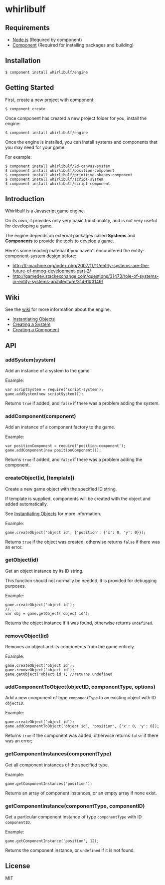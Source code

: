 # whirlibulf

## Requirements

* [Node.js](http://nodejs.org) (Required by component)
* [Component](https://github.com/component/component) (Required for installing packages and building)


## Installation

    $ component install whirlibulf/engine


## Getting Started

First, create a new project with component:

    $ component create

Once component has created a new project folder for you, install the engine:

    $ component install whirlibulf/engine

Once the engine is installed, you can install systems and components that you
may need for your game.

For example:

    $ component install whirlibulf/2d-canvas-system
    $ component install whirlibulf/position-component
    $ component install whirlibulf/primitive-shapes-component
    $ component install whirlibulf/script-system
    $ component install whirlibulf/script-component


## Introduction

Whirlibulf is a Javascript game engine.

On its own, it provides only very basic functionality, and is not very useful for developing a game.

The engine depends on external packages called **Systems** and **Components** to provide the tools to develop a game.

Here's some reading material if you haven't encountered the entity-component-system design before:

* http://t-machine.org/index.php/2007/11/11/entity-systems-are-the-future-of-mmog-development-part-2/
* http://gamedev.stackexchange.com/questions/31473/role-of-systems-in-entity-systems-architecture/31491#31491


## Wiki

See the [wiki](https://github.com/whirlibulf/engine/wiki) for more information about the engine.

* [Instantiating Objects](https://github.com/whirlibulf/engine/wiki/Instantiating-Objects)
* [Creating a System](https://github.com/whirlibulf/engine/wiki/Creating-a-System)
* [Creating a Component](https://github.com/whirlibulf/engine/wiki/Creating-a-Component)


## API

### addSystem(system)

Add an instance of a system to the game.

Example:

    var scriptSystem = require('script-system');
    game.addSystem(new scriptSystem());

Returns `true` if added, and `false` if there was a problem adding the system.

### addComponent(component)

Add an instance of a component factory to the game.

Example:

    var positionComponent = require('position-component');
    game.addComponent(new positionComponent());

Returns `true` if added, and `false` if there was a problem adding the component.

### createObject(id, [template])

Create a new game object with the specified ID string.

If template is supplied, components will be created with the object and added automatically.

See [Instantiating Objects](https://github.com/whirlibulf/engine/wiki/Instantiating-Objects) for more information.

Example:

    game.createObject('object id', {'position': {'x': 0, 'y': 0}});

Returns `true` if the object was created, otherwise returns `false` if there was an error.

### getObject(id)

Get an object instance by its ID string.

This function should not normally be needed, it is provided for debugging purposes.

Example:

    game.createObject('object id');
    //...
    var obj = game.getObject('object id');

Returns the object instance if it was found, otherwise returns `undefined`.

### removeObject(id)

Removes an object and its components from the game entirely.

Example:

    game.createObject('object id');
    game.removeObject('object id');
    game.getObject('object id'); //returns undefined

### addComponentToObject(objectID, componentType, options)

Add a new component of type `componentType` to an existing object with ID `objectID`.

Example:

    game.createObject('object id');
    game.addComponentToObject('object id', 'position', {'x': 0, 'y': 0});

Returns `true` if the component was added, otherwise returns `false` if there was an error;

### getComponentInstances(componentType)

Get all component instances of the specified type.

Example:

    game.getComponentInstances('position');

Returns an array of component instances, or an empty array if none exist.

### getComponentInstance(componentType, componentID)

Get a particular component instance of type `componentType` with ID `componentID`.

Example:

    game.getComponentInstance('position', 12);

Returns the component instance, or `undefined` if it is not found.

## License

  MIT
